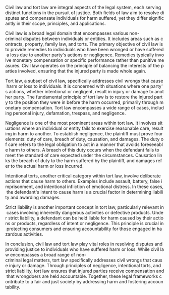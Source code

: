 Civil law and tort law are integral aspects of the legal system, each serving distinct functions in the pursuit of justice. Both fields of law aim to resolve disputes and compensate individuals for harm suffered, yet they differ significantly in their scope, principles, and applications.

Civil law is a broad legal domain that encompasses various non-criminal disputes between individuals or entities. It includes areas such as contracts, property, family law, and torts. The primary objective of civil law is to provide remedies to individuals who have been wronged or have suffered a loss due to another party's actions or negligence. Remedies typically involve monetary compensation or specific performance rather than punitive measures. Civil law operates on the principle of balancing the interests of the parties involved, ensuring that the injured party is made whole again.

Tort law, a subset of civil law, specifically addresses civil wrongs that cause harm or loss to individuals. It is concerned with situations where one party's actions, whether intentional or negligent, result in injury or damage to another party. The fundamental principle of tort law is to restore the injured party to the position they were in before the harm occurred, primarily through monetary compensation. Tort law encompasses a wide range of cases, including personal injury, defamation, trespass, and negligence.

Negligence is one of the most prominent areas within tort law. It involves situations where an individual or entity fails to exercise reasonable care, resulting in harm to another. To establish negligence, the plaintiff must prove four elements: duty of care, breach of duty, causation, and damages. The duty of care refers to the legal obligation to act in a manner that avoids foreseeable harm to others. A breach of this duty occurs when the defendant fails to meet the standard of care expected under the circumstances. Causation links the breach of duty to the harm suffered by the plaintiff, and damages refer to the actual harm or loss incurred.

Intentional torts, another critical category within tort law, involve deliberate actions that cause harm to others. Examples include assault, battery, false imprisonment, and intentional infliction of emotional distress. In these cases, the defendant's intent to cause harm is a crucial factor in determining liability and awarding damages.

Strict liability is another important concept in tort law, particularly relevant in cases involving inherently dangerous activities or defective products. Under strict liability, a defendant can be held liable for harm caused by their actions or products, regardless of intent or negligence. This principle is crucial in protecting consumers and ensuring accountability for those engaged in hazardous activities.

In conclusion, civil law and tort law play vital roles in resolving disputes and providing justice to individuals who have suffered harm or loss. While civil law encompasses a broad range of non-criminal legal matters, tort law specifically addresses civil wrongs that cause injury or damage. Through principles of negligence, intentional torts, and strict liability, tort law ensures that injured parties receive compensation and that wrongdoers are held accountable. Together, these legal frameworks contribute to a fair and just society by addressing harm and fostering accountability.